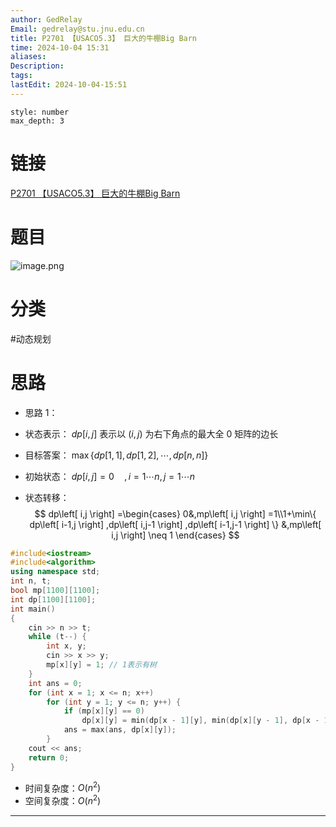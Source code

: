 ```yaml
---
author: GedRelay
Email: gedrelay@stu.jnu.edu.cn
title: P2701 【USACO5.3】 巨大的牛棚Big Barn
time: 2024-10-04 15:31
aliases: 
Description: 
tags: 
lastEdit: 2024-10-04-15:51
---
```


```toc
style: number
max_depth: 3
```

# 链接
[P2701 【USACO5.3】 巨大的牛棚Big Barn](https://www.luogu.com.cn/problem/P2701) 

# 题目
![image.png](https://ged-pic-bed.oss-cn-guangzhou.aliyuncs.com/img/202410041532242.png)


# 分类
#动态规划 

# 思路
- 思路 1：
- 状态表示：
${dp\left[ i,j \right]  }$ 表示以 ${\left( i,j \right)  }$ 为右下角点的最大全 ${0 }$ 矩阵的边长

- 目标答案：
${\max\{ dp\left[ 1,1 \right] ,dp\left[ 1,2 \right] ,\cdots ,dp\left[ n,n \right]  \}  }$ 

- 初始状态：
${dp\left[ i,j \right] =0\quad,i=1\cdots n,j=1\cdots n }$ 

- 状态转移：
$$
dp\left[ i,j \right] =\begin{cases} 0&,mp\left[ i,j \right] =1\\1+\min\{ dp\left[ i-1,j \right] ,dp\left[ i,j-1 \right] ,dp\left[ i-1,j-1 \right]  \} &,mp\left[ i,j \right] \neq 1 \end{cases} 
$$


```cpp
#include<iostream>
#include<algorithm>
using namespace std;
int n, t;
bool mp[1100][1100];
int dp[1100][1100];
int main()
{
	cin >> n >> t;
	while (t--) {
		int x, y;
		cin >> x >> y;
		mp[x][y] = 1; // 1表示有树
	}
	int ans = 0;
	for (int x = 1; x <= n; x++)
		for (int y = 1; y <= n; y++) {
			if (mp[x][y] == 0)
				dp[x][y] = min(dp[x - 1][y], min(dp[x][y - 1], dp[x - 1][y - 1])) + 1;
			ans = max(ans, dp[x][y]);
		}
	cout << ans;
	return 0;
}
```


- 时间复杂度：${O\left( n^{2}  \right)  }$ 
- 空间复杂度：${O\left( n^{2}  \right)  }$ 


---

